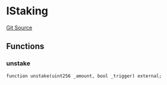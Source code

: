 # IStaking
[Git Source](https://github.com/KlimaDAO/klimadao-solidity/blob/b4fb0f4685d5fe4c80ffc162389dfe0abdfe9f39/src/retirement_v1/interfaces/IStaking.sol)


## Functions
### unstake


```solidity
function unstake(uint256 _amount, bool _trigger) external;
```

